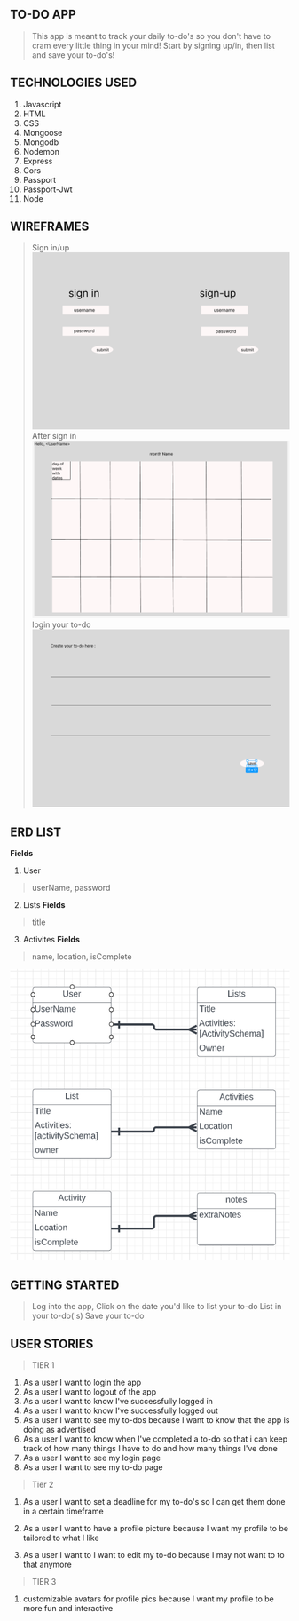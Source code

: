 ## TO-DO APP
>This app is meant to track your daily to-do's so you don't have to cram every little thing in your mind! Start by signing up/in, then list and save your to-do's!


## TECHNOLOGIES USED
1. Javascript
2. HTML
3. CSS
4. Mongoose
5. Mongodb
6. Nodemon
7. Express
8. Cors
9. Passport
10. Passport-Jwt
11. Node


## WIREFRAMES
>Sign in/up
![alt text](images/images/singIn-Up.png)
>After sign in
![alt text](images/images/calander.png)
>login your to-do
![alt text](images/images/to-do.png)


## ERD LIST
**Fields**
1. User
>userName,
>password

2. Lists
**Fields**
>title

3. Activites
**Fields**
>name,
>location,
> isComplete


![alt text](images/ERD.png)


## GETTING STARTED
> Log into the app,
> Click on the date you'd like to list your to-do
> List in your to-do('s)
> Save your to-do


## USER STORIES


> TIER 1
1. As a user I want to login the app
2. As a user I want to logout of the app
3. As a user I want to know I've successfully logged in
4. As a user I want to know I've successfully logged out
5. As a user I want to see my to-dos because I want to know that the app is doing as advertised
6. As a user I want to know when I've completed a to-do so that i can keep track of how many things I have to do and how many things I've done
7. As a user I want to see my login page 
8. As a user I want to see my to-do page 


>Tier 2
1. As a user I want to set a deadline for my to-do's so I can get them done in a certain timeframe

2. As a user I want to have a profile picture because I want my profile to be tailored to what I like

3. As a user I want to I want to edit my to-do because I may not want to to that anymore


>TIER 3
1. customizable avatars for profile pics because I want my profile to be more fun and interactive